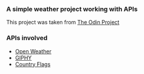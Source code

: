 ### A simple weather project working with APIs

This project was taken from [The Odin Project](https://www.theodinproject.com/paths/full-stack-ruby-on-rails/courses/javascript/lessons/weather-app)

### APIs involved

- [Open Weather](https://openweathermap.org/api)
- [GIPHY](https://giphy.com/)
- [Country Flags](https://www.countryflags.io/)

